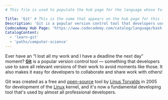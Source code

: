 ```yaml
---
# This file is used to populate the hub page for the language whose folder it's in. Be sure to create a new version if you create a folder for a new language!

Title: 'Git' # This is the name that appears on the hub page for this language. Pay attention to capitalization and punctuation!
Description: 'Git is a popular version control tool that developers use to collaborate, share, and save all relevant versions of their work to avoid it being lost.'
Codecademy Hub Page: 'https://www.codecademy.com/catalog/language/bash' # If codecademy.com doesn't have a hub page for this language, that's okay too. You can leave this field as `null`
CatalogContent:
  - 'learn-git'
  - 'paths/computer-science'
---
```


Ever have an “I lost all my work and I have a deadline the next day” moment? [**Git**](https://git-scm.com) is a popular version control tool &mdash; something that developers use to save all relevant versions of their work to avoid moments like those. It also makes it easy for developers to collaborate and share work with others!

Git was created as a free and [open-source](https://www.codecademy.com/resources/docs/open-source) tool by [Linus Torvalds](https://www.codecademy.com/resources/docs/general/linus-torvalds) in 2005 for development of the [Linux](https://www.codecademy.com/resources/docs/open-source/linux) kernel, and it's now a fundamental developing tool that's used by almost all professional developers.
